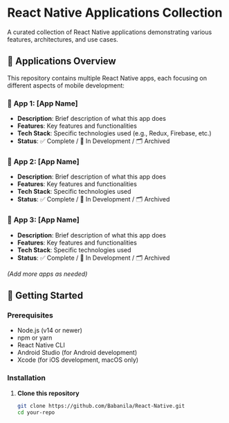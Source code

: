 # React Native Applications Collection

A curated collection of React Native applications demonstrating various features, architectures, and use cases.

## 📱 Applications Overview

This repository contains multiple React Native apps, each focusing on different aspects of mobile development:

### 🎯 **App 1: [App Name]**
- **Description**: Brief description of what this app does
- **Features**: Key features and functionalities
- **Tech Stack**: Specific technologies used (e.g., Redux, Firebase, etc.)
- **Status**: ✅ Complete / 🚧 In Development / 🗂️ Archived

### 🎯 **App 2: [App Name]**
- **Description**: Brief description of what this app does
- **Features**: Key features and functionalities
- **Tech Stack**: Specific technologies used
- **Status**: ✅ Complete / 🚧 In Development / 🗂️ Archived

### 🎯 **App 3: [App Name]**
- **Description**: Brief description of what this app does
- **Features**: Key features and functionalities
- **Tech Stack**: Specific technologies used
- **Status**: ✅ Complete / 🚧 In Development / 🗂️ Archived

*(Add more apps as needed)*

## 🚀 Getting Started

### Prerequisites
- Node.js (v14 or newer)
- npm or yarn
- React Native CLI
- Android Studio (for Android development)
- Xcode (for iOS development, macOS only)

### Installation

1. **Clone this repository**
   ```bash
   git clone https://github.com/Babanila/React-Native.git
   cd your-repo